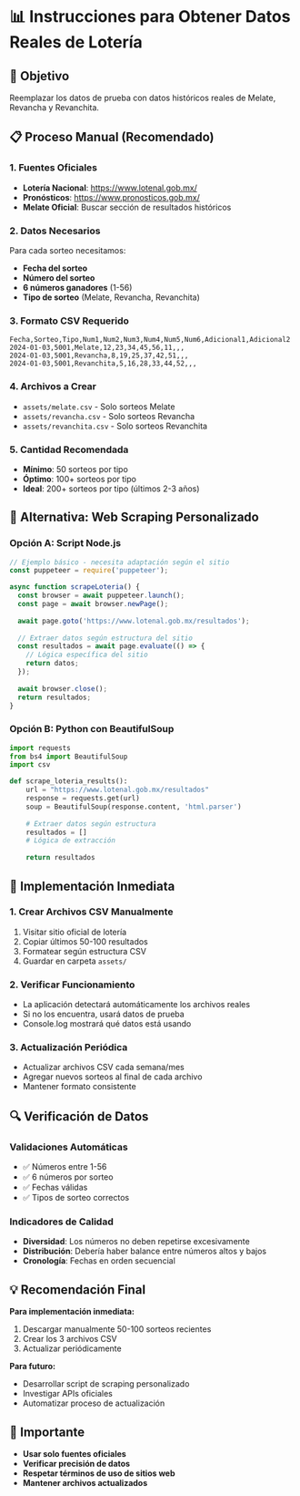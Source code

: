 # 📊 Instrucciones para Obtener Datos Reales de Lotería

## 🎯 Objetivo
Reemplazar los datos de prueba con datos históricos reales de Melate, Revancha y Revanchita.

## 📋 Proceso Manual (Recomendado)

### 1. **Fuentes Oficiales**
- **Lotería Nacional**: https://www.lotenal.gob.mx/
- **Pronósticos**: https://www.pronosticos.gob.mx/
- **Melate Oficial**: Buscar sección de resultados históricos

### 2. **Datos Necesarios**
Para cada sorteo necesitamos:
- **Fecha del sorteo**
- **Número del sorteo**
- **6 números ganadores** (1-56)
- **Tipo de sorteo** (Melate, Revancha, Revanchita)

### 3. **Formato CSV Requerido**
```csv
Fecha,Sorteo,Tipo,Num1,Num2,Num3,Num4,Num5,Num6,Adicional1,Adicional2
2024-01-03,5001,Melate,12,23,34,45,56,11,,,
2024-01-03,5001,Revancha,8,19,25,37,42,51,,,
2024-01-03,5001,Revanchita,5,16,28,33,44,52,,,
```

### 4. **Archivos a Crear**
- `assets/melate.csv` - Solo sorteos Melate
- `assets/revancha.csv` - Solo sorteos Revancha  
- `assets/revanchita.csv` - Solo sorteos Revanchita

### 5. **Cantidad Recomendada**
- **Mínimo**: 50 sorteos por tipo
- **Óptimo**: 100+ sorteos por tipo
- **Ideal**: 200+ sorteos por tipo (últimos 2-3 años)

## 🔧 Alternativa: Web Scraping Personalizado

### Opción A: Script Node.js
```javascript
// Ejemplo básico - necesita adaptación según el sitio
const puppeteer = require('puppeteer');

async function scrapeLoteria() {
  const browser = await puppeteer.launch();
  const page = await browser.newPage();
  
  await page.goto('https://www.lotenal.gob.mx/resultados');
  
  // Extraer datos según estructura del sitio
  const resultados = await page.evaluate(() => {
    // Lógica específica del sitio
    return datos;
  });
  
  await browser.close();
  return resultados;
}
```

### Opción B: Python con BeautifulSoup
```python
import requests
from bs4 import BeautifulSoup
import csv

def scrape_loteria_results():
    url = "https://www.lotenal.gob.mx/resultados"
    response = requests.get(url)
    soup = BeautifulSoup(response.content, 'html.parser')
    
    # Extraer datos según estructura
    resultados = []
    # Lógica de extracción
    
    return resultados
```

## 🎯 Implementación Inmediata

### 1. **Crear Archivos CSV Manualmente**
1. Visitar sitio oficial de lotería
2. Copiar últimos 50-100 resultados
3. Formatear según estructura CSV
4. Guardar en carpeta `assets/`

### 2. **Verificar Funcionamiento**
- La aplicación detectará automáticamente los archivos reales
- Si no los encuentra, usará datos de prueba
- Console.log mostrará qué datos está usando

### 3. **Actualización Periódica**
- Actualizar archivos CSV cada semana/mes
- Agregar nuevos sorteos al final de cada archivo
- Mantener formato consistente

## 🔍 Verificación de Datos

### Validaciones Automáticas
- ✅ Números entre 1-56
- ✅ 6 números por sorteo
- ✅ Fechas válidas
- ✅ Tipos de sorteo correctos

### Indicadores de Calidad
- **Diversidad**: Los números no deben repetirse excesivamente
- **Distribución**: Debería haber balance entre números altos y bajos
- **Cronología**: Fechas en orden secuencial

## 💡 Recomendación Final

**Para implementación inmediata:**
1. Descargar manualmente 50-100 sorteos recientes
2. Crear los 3 archivos CSV
3. Actualizar periódicamente

**Para futuro:**
- Desarrollar script de scraping personalizado
- Investigar APIs oficiales
- Automatizar proceso de actualización

## 🚨 Importante
- **Usar solo fuentes oficiales**
- **Verificar precisión de datos**
- **Respetar términos de uso de sitios web**
- **Mantener archivos actualizados**
